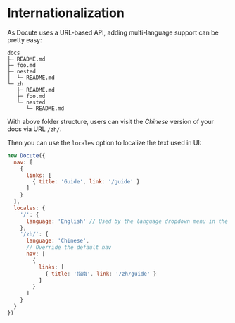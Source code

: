# Internationalization

As Docute uses a URL-based API, adding multi-language support can be pretty easy:

```
docs
├─ README.md
├─ foo.md
├─ nested
│  └─ README.md
└─ zh
   ├─ README.md
   ├─ foo.md
   └─ nested
      └─ README.md
```

With above folder structure, users can visit the *Chinese* version of your docs via URL `/zh/`.

Then you can use the `locales` option to localize the text used in UI:

```js
new Docute({
  nav: [
    {
      links: [
        { title: 'Guide', link: '/guide' }
      ]
    }
  ],
  locales: {
    '/': {
      language: 'English' // Used by the language dropdown menu in the sidebar
    },
    '/zh/': {
      language: 'Chinese',
      // Override the default nav
      nav: [
        {
          links: [
            { title: '指南', link: '/zh/guide' }
          ]
        }
      ]
    }
  }
})
```
